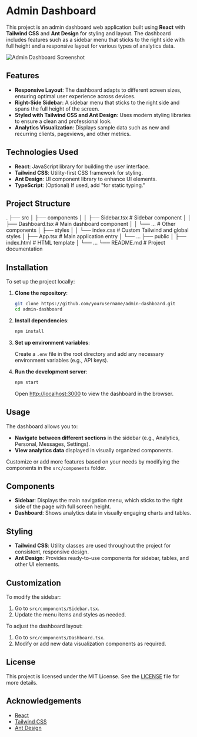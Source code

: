 # Admin Dashboard

This project is an admin dashboard web application built using **React** with **Tailwind CSS** and **Ant Design** for styling and layout. The dashboard includes features such as a sidebar menu that sticks to the right side with full height and a responsive layout for various types of analytics data.

![Admin Dashboard Screenshot](./screenshot.png)

## Features

- **Responsive Layout**: The dashboard adapts to different screen sizes, ensuring optimal user experience across devices.
- **Right-Side Sidebar**: A sidebar menu that sticks to the right side and spans the full height of the screen.
- **Styled with Tailwind CSS and Ant Design**: Uses modern styling libraries to ensure a clean and professional look.
- **Analytics Visualization**: Displays sample data such as new and recurring clients, pageviews, and other metrics.

## Technologies Used

- **React**: JavaScript library for building the user interface.
- **Tailwind CSS**: Utility-first CSS framework for styling.
- **Ant Design**: UI component library to enhance UI elements.
- **TypeScript**: (Optional) If used, add "for static typing."

## Project Structure

. ├── src │ ├── components │ │ ├── Sidebar.tsx # Sidebar component │ │ ├── Dashboard.tsx # Main dashboard component │ │ └── ... # Other components │ ├── styles │ │ └── index.css # Custom Tailwind and global styles │ ├── App.tsx # Main application entry │ └── ... ├── public │ ├── index.html # HTML template │ └── ... └── README.md # Project documentation


## Installation

To set up the project locally:

1. **Clone the repository**:

    ```bash
    git clone https://github.com/yourusername/admin-dashboard.git
    cd admin-dashboard
    ```

2. **Install dependencies**:

    ```bash
    npm install
    ```

3. **Set up environment variables**:

   Create a `.env` file in the root directory and add any necessary environment variables (e.g., API keys).

4. **Run the development server**:

    ```bash
    npm start
    ```

    Open [http://localhost:3000](http://localhost:3000) to view the dashboard in the browser.

## Usage

The dashboard allows you to:

- **Navigate between different sections** in the sidebar (e.g., Analytics, Personal, Messages, Settings).
- **View analytics data** displayed in visually organized components.
  
Customize or add more features based on your needs by modifying the components in the `src/components` folder.

## Components

- **Sidebar**: Displays the main navigation menu, which sticks to the right side of the page with full screen height.
- **Dashboard**: Shows analytics data in visually engaging charts and tables.

## Styling

- **Tailwind CSS**: Utility classes are used throughout the project for consistent, responsive design.
- **Ant Design**: Provides ready-to-use components for sidebar, tables, and other UI elements.

## Customization

To modify the sidebar:

1. Go to `src/components/Sidebar.tsx`.
2. Update the menu items and styles as needed.

To adjust the dashboard layout:

1. Go to `src/components/Dashboard.tsx`.
2. Modify or add new data visualization components as required.

## License

This project is licensed under the MIT License. See the [LICENSE](LICENSE) file for more details.

## Acknowledgements

- [React](https://reactjs.org/)
- [Tailwind CSS](https://tailwindcss.com/)
- [Ant Design](https://ant.design/)
